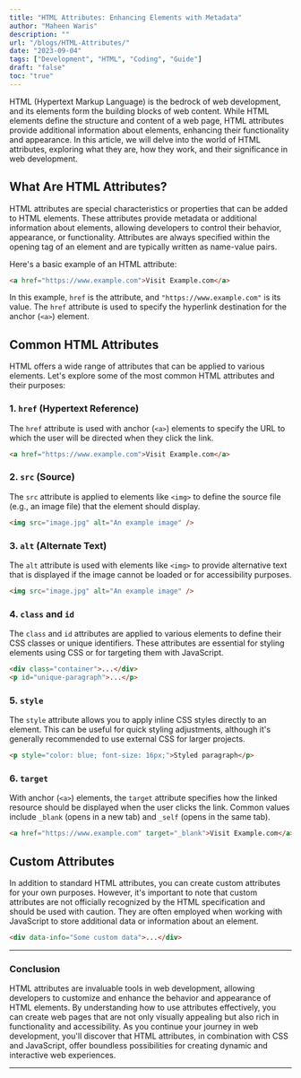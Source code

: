 ```yaml
---
title: "HTML Attributes: Enhancing Elements with Metadata"
author: "Maheen Waris"
description: ""
url: "/blogs/HTML-Attributes/"
date: "2023-09-04"
tags: ["Development", "HTML", "Coding", "Guide"]
draft: "false"
toc: "true"
---
```


HTML (Hypertext Markup Language) is the bedrock of web development, and its elements form the building blocks of web content. While HTML elements define the structure and content of a web page, HTML attributes provide additional information about elements, enhancing their functionality and appearance. In this article, we will delve into the world of HTML attributes, exploring what they are, how they work, and their significance in web development.

## What Are HTML Attributes?

HTML attributes are special characteristics or properties that can be added to HTML elements. These attributes provide metadata or additional information about elements, allowing developers to control their behavior, appearance, or functionality. Attributes are always specified within the opening tag of an element and are typically written as name-value pairs.

Here's a basic example of an HTML attribute:

```html
<a href="https://www.example.com">Visit Example.com</a>
```

In this example, `href` is the attribute, and `"https://www.example.com"` is its value. The `href` attribute is used to specify the hyperlink destination for the anchor (`<a>`) element.

## Common HTML Attributes

HTML offers a wide range of attributes that can be applied to various elements. Let's explore some of the most common HTML attributes and their purposes:

### 1. `href` (Hypertext Reference)

The `href` attribute is used with anchor (`<a>`) elements to specify the URL to which the user will be directed when they click the link.

```html
<a href="https://www.example.com">Visit Example.com</a>
```

### 2. `src` (Source)

The `src` attribute is applied to elements like `<img>` to define the source file (e.g., an image file) that the element should display.

```html
<img src="image.jpg" alt="An example image" />
```

### 3. `alt` (Alternate Text)

The `alt` attribute is used with elements like `<img>` to provide alternative text that is displayed if the image cannot be loaded or for accessibility purposes.

```html
<img src="image.jpg" alt="An example image" />
```

### 4. `class` and `id`

The `class` and `id` attributes are applied to various elements to define their CSS classes or unique identifiers. These attributes are essential for styling elements using CSS or for targeting them with JavaScript.

```html
<div class="container">...</div>
<p id="unique-paragraph">...</p>
```

### 5. `style`

The `style` attribute allows you to apply inline CSS styles directly to an element. This can be useful for quick styling adjustments, although it's generally recommended to use external CSS for larger projects.

```html
<p style="color: blue; font-size: 16px;">Styled paragraph</p>
```

### 6. `target`

With anchor (`<a>`) elements, the `target` attribute specifies how the linked resource should be displayed when the user clicks the link. Common values include `_blank` (opens in a new tab) and `_self` (opens in the same tab).

```html
<a href="https://www.example.com" target="_blank">Visit Example.com</a>
```

## Custom Attributes

In addition to standard HTML attributes, you can create custom attributes for your own purposes. However, it's important to note that custom attributes are not officially recognized by the HTML specification and should be used with caution. They are often employed when working with JavaScript to store additional data or information about an element.

```html
<div data-info="Some custom data">...</div>
```

<hr>

### Conclusion

HTML attributes are invaluable tools in web development, allowing developers to customize and enhance the behavior and appearance of HTML elements. By understanding how to use attributes effectively, you can create web pages that are not only visually appealing but also rich in functionality and accessibility. As you continue your journey in web development, you'll discover that HTML attributes, in combination with CSS and JavaScript, offer boundless possibilities for creating dynamic and interactive web experiences.

<script src="https://utteranc.es/client.js"
        repo="maheenwaris/Website"
        issue-term="pathname"
        theme="github-dark"
        crossorigin="anonymous"
        async>
</script>

---
